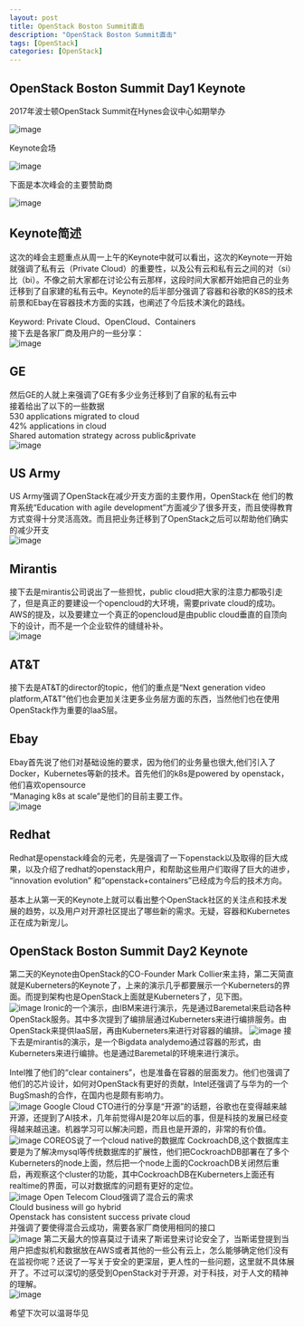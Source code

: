 ```yaml
---
layout: post
title: OpenStack Boston Summit直击
description: "OpenStack Boston Summit直击"
tags: [OpenStack]
categories: [OpenStack]
---
```


## OpenStack Boston Summit Day1 Keynote

2017年波士顿OpenStack Summit在Hynes会议中心如期举办

![image](/images/openstack_boston_summit/1.png)

Keynote会场

![image](/images/openstack_boston_summit/2.png)

下面是本次峰会的主要赞助商

![image](/images/openstack_boston_summit/3.png)

## Keynote简述

这次的峰会主题重点从周一上午的Keynote中就可以看出，这次的Keynote一开始就强调了私有云（Private Cloud）的重要性，以及公有云和私有云之间的对（si）比（bi）。不像之前大家都在讨论公有云那样，这段时间大家都开始把自己的业务迁移到了自家建的私有云中。Keynote的后半部分强调了容器和谷歌的K8S的技术前景和Ebay在容器技术方面的实践，也阐述了今后技术演化的路线。  

Keyword: Private Cloud、OpenCloud、Containers  
接下去是各家厂商及用户的一些分享：  
![image](/images/openstack_boston_summit/4.png)
## GE
然后GE的人就上来强调了GE有多少业务迁移到了自家的私有云中  
接着给出了以下的一些数据  
530 applications migrated to cloud  
42% applications in cloud  
Shared automation strategy across public&private  
![image](/images/openstack_boston_summit/5.png)
## US Army
US Army强调了OpenStack在减少开支方面的主要作用，OpenStack在 他们的教育系统“Education with agile development”方面减少了很多开支，而且使得教育方式变得十分灵活高效。而且把业务迁移到了OpenStack之后可以帮助他们确实的减少开支  
![image](/images/openstack_boston_summit/6.png)
## Mirantis
接下去是mirantis公司说出了一些担忧，public cloud把大家的注意力都吸引走了，但是真正的要建设一个opencloud的大环境，需要private cloud的成功。AWS的提及，以及要建立一个真正的opencloud是由public cloud垂直的自顶向下的设计，而不是一个企业软件的缝缝补补。  
![image](/images/openstack_boston_summit/7.png)
## AT&T
接下去是AT&T的director的topic，他们的重点是“Next generation video platform,AT&T”他们也会更加关注更多业务层方面的东西，当然他们也在使用OpenStack作为重要的IaaS层。
 
## Ebay 
Ebay首先说了他们对基础设施的要求，因为他们的业务量也很大,他们引入了Docker，Kubernetes等新的技术。首先他们的k8s是powered by openstack，他们喜欢opensource  
“Managing k8s at scale”是他们的目前主要工作。  
![image](/images/openstack_boston_summit/8.png)
## Redhat
Redhat是openstack峰会的元老，先是强调了一下openstack以及取得的巨大成果，以及介绍了redhat的openstack用户，和帮助这些用户们取得了巨大的进步， “innovation evolution”
和“openstack+containers”已经成为今后的技术方向。  

基本上从第一天的Keynote上就可以看出整个OpenStack社区的关注点和技术发展的趋势，以及用户对开源社区提出了哪些新的需求。无疑，容器和Kubernetes正在成为新宠儿。  

## OpenStack Boston Summit Day2 Keynote

第二天的Keynote由OpenStack的CO-Founder Mark Collier来主持，第二天简直就是Kuberneters的Keynote了，上来的演示几乎都要展示一个Kuberneters的界面。而提到架构也是OpenStack上面就是Kuberneters了，见下图。  
![image](/images/openstack_boston_summit/9.png)
Ironic的一个演示，由IBM来进行演示，先是通过Baremetal来启动各种OpenStack服务。其中多次提到了编排层通过Kuberneters来进行编排服务。由OpenStack来提供IaaS层，再由Kuberneters来进行对容器的编排。
![image](/images/openstack_boston_summit/10.png)
接下去是mirantis的演示，是一个Bigdata analydemo通过容器的形式，由Kuberneters来进行编排。也是通过Baremetal的环境来进行演示。  

Intel推了他们的“clear containers”，也是准备在容器的层面发力。他们也强调了他们的芯片设计，如何对OpenStack有更好的贡献，Intel还强调了与华为的一个BugSmash的合作，在国内也是颇有影响力。  
![image](/images/openstack_boston_summit/11.png)
Google Cloud CTO进行的分享是“开源”的话题，谷歌也在变得越来越开源，还提到了AI技术，几年前觉得AI是20年以后的事，但是科技的发展已经变得越来越迅速。机器学习可以解决问题，而且也是开源的，非常的有价值。  
![image](/images/openstack_boston_summit/12.png)
COREOS说了一个cloud native的数据库 CockroachDB,这个数据库主要是为了解决mysql等传统数据库的扩展性，他们把CockroachDB部署在了多个Kuberneters的node上面，然后把一个node上面的CockroachDB关闭然后重启，再观察这个cluster的功能，其中CockroachDB在Kuberneters上面还有realtime的界面，可以对数据库的问题有更好的定位。  
![image](/images/openstack_boston_summit/13.png)
Open Telecom Cloud强调了混合云的需求  
Clould business will go hybrid  
Openstack has consistent success private cloud  
并强调了要使得混合云成功，需要各家厂商使用相同的接口  
![image](/images/openstack_boston_summit/14.png)
第二天最大的惊喜莫过于请来了斯诺登来讨论安全了，当斯诺登提到当用户把虚拟机和数据放在AWS或者其他的一些公有云上，怎么能够确定他们没有在监视你呢？还说了一写关于安全的更深层，更人性的一些问题，这里就不具体展开了。不过可以深切的感受到OpenStack对于开源，对于科技，对于人文的精神的理解。  
![image](/images/openstack_boston_summit/15.png)  


希望下次可以温哥华见
